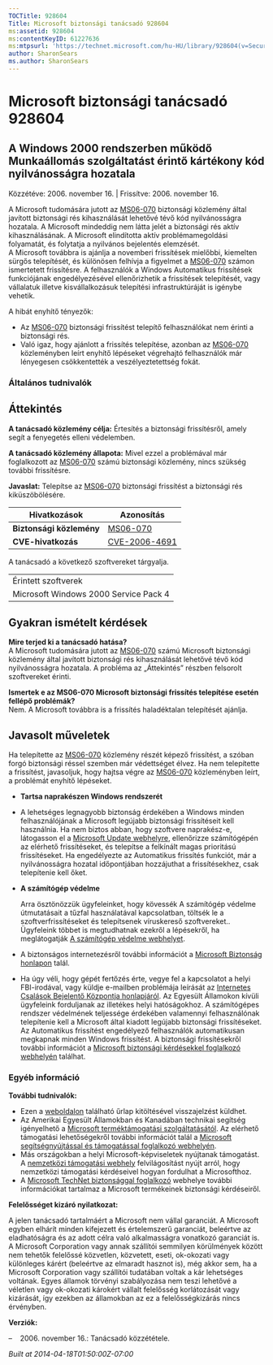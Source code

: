 ```yaml
---
TOCTitle: 928604
Title: Microsoft biztonsági tanácsadó 928604
ms:assetid: 928604
ms:contentKeyID: 61227636
ms:mtpsurl: 'https://technet.microsoft.com/hu-HU/library/928604(v=Security.10)'
author: SharonSears
ms.author: SharonSears
---
```




Microsoft biztonsági tanácsadó 928604
=====================================

A Windows 2000 rendszerben működő Munkaállomás szolgáltatást érintő kártékony kód nyilvánosságra hozatala
---------------------------------------------------------------------------------------------------------

Közzétéve: 2006. november 16. | Frissítve: 2006. november 16.

A Microsoft tudomására jutott az [MS06-070](http://go.microsoft.com/fwlink/?linkid=73860%20\t%20_blank) biztonsági közlemény által javított biztonsági rés kihasználását lehetővé tévő kód nyilvánosságra hozatala. A Microsoft mindeddig nem látta jelét a biztonsági rés aktív kihasználásának. A Microsoft elindította aktív problémamegoldási folyamatát, és folytatja a nyilvános bejelentés elemzését.  
A Microsoft továbbra is ajánlja a novemberi frissítések mielőbbi, kiemelten sürgős telepítését, és különösen felhívja a figyelmet a [MS06-070](http://go.microsoft.com/fwlink/?linkid=73860) számon ismertetett frissítésre. A felhasználók a Windows Automatikus frissítések funkciójának engedélyezésével ellenőrizhetik a frissítések telepítését, vagy vállalatuk illetve kisvállalkozásuk telepítési infrastruktúráját is igénybe vehetik.

A hibát enyhítő tényezők:

-   Az [MS06-070](http://go.microsoft.com/fwlink/?linkid=73860) biztonsági frissítést telepítő felhasználókat nem érinti a biztonsági rés.
-   Való igaz, hogy ajánlott a frissítés telepítése, azonban az [MS06-070](http://go.microsoft.com/fwlink/?linkid=73860) közleményben leírt enyhítő lépéseket végrehajtó felhasználók már lényegesen csökkentették a veszélyeztetettség fokát.

### Általános tudnivalók

Áttekintés
----------


**A tanácsadó közlemény célja:** Értesítés a biztonsági frissítésről, amely segít a fenyegetés elleni védelemben.

**A tanácsadó közlemény állapota:** Mivel ezzel a problémával már foglalkozott az [MS06-070](http://go.microsoft.com/fwlink/?linkid=73860) számú biztonsági közlemény, nincs szükség további frissítésre.

**Javaslat:** Telepítse az [MS06-070](http://go.microsoft.com/fwlink/?linkid=73860) biztonsági frissítést a biztonsági rés kiküszöbölésére.

| Hivatkozások             | Azonosítás                                                                       |
|--------------------------|----------------------------------------------------------------------------------|
| **Biztonsági közlemény** | [MS06-070](http://go.microsoft.com/fwlink/?linkid=73860%20\t%20_blank)           |
| **CVE-hivatkozás**       | [CVE-2006-4691](http://www.cve.mitre.org/cgi-bin/cvename.cgi?name=cve-2006-4691) |

A tanácsadó a következő szoftvereket tárgyalja.

|                                       |
|---------------------------------------|
| Érintett szoftverek                   |
| Microsoft Windows 2000 Service Pack 4 |

Gyakran ismételt kérdések
-------------------------


**Mire terjed ki a tanácsadó hatása?**  
A Microsoft tudomására jutott az [MS06-070](http://go.microsoft.com/fwlink/?linkid=73860) számú Microsoft biztonsági közlemény által javított biztonsági rés kihasználását lehetővé tévő kód nyilvánosságra hozatala. A probléma az „Áttekintés” részben felsorolt szoftvereket érinti.

**Ismertek e az MS06-070 Microsoft biztonsági frissítés telepítése esetén fellépő problémák?**  
Nem. A Microsoft továbbra is a frissítés haladéktalan telepítését ajánlja.

Javasolt műveletek
------------------


Ha telepítette az [MS06-070](http://technet.microsoft.com/security/bulletin/ms06-070) közlemény részét képező frissítést, a szóban forgó biztonsági réssel szemben már védettséget élvez. Ha nem telepítette a frissítést, javasoljuk, hogy hajtsa végre az [MS06-070](http://technet.microsoft.com/security/bulletin/ms06-070) közleményben leírt, a problémát enyhítő lépéseket.

-   **Tartsa naprakészen Windows rendszerét**
-   A lehetséges legnagyobb biztonság érdekében a Windows minden felhasználójának a Microsoft legújabb biztonsági frissítéseit kell használnia. Ha nem biztos abban, hogy szoftvere naprakész-e, látogasson el a [Microsoft Update webhelyre](http://update.microsoft.com/microsoftupdate), ellenőrizze számítógépén az elérhető frissítéseket, és telepítse a felkínált magas prioritású frissítéseket. Ha engedélyezte az Automatikus frissítés funkciót, már a nyilvánosságra hozatal időpontjában hozzájuthat a frissítésekhez, csak telepítenie kell őket.
-   **A számítógép védelme**

    Arra ösztönözzük ügyfeleinket, hogy kövessék A számítógép védelme útmutatásait a tűzfal használatával kapcsolatban, töltsék le a szoftverfrissítéseket és telepítsenek víruskereső szoftvereket.. Ügyfeleink többet is megtudhatnak ezekről a lépésekről, ha meglátogatják [A számítógép védelme webhelyet](http://www.microsoft.com/protect).

-   A biztonságos internetezésről további információt a [Microsoft Biztonság honlapon](http://www.microsoft.com/security) talál.
-   Ha úgy véli, hogy gépét fertőzés érte, vegye fel a kapcsolatot a helyi FBI-irodával, vagy küldje e-mailben problémája leírását az [Internetes Csalások Bejelentő Központja honlapjáról](http://www.ifccfbi.gov/index.asp). Az Egyesült Államokon kívüli ügyfeleink forduljanak az illetékes helyi hatóságokhoz.
    A számítógépes rendszer védelmének teljessége érdekében valamennyi felhasználónak telepítenie kell a Microsoft által kiadott legújabb biztonsági frissítéseket. Az Automatikus frissítést engedélyező felhasználók automatikusan megkapnak minden Windows frissítést. A biztonsági frissítésekről további információt a [Microsoft biztonsági kérdésekkel foglalkozó webhelyén](http://www.microsoft.com/security) találhat.

### Egyéb információ

**További tudnivalók:**

-   Ezen a [weboldalon](https://support.microsoft.com/common/survey.aspx?scid=sw;en;1257&amp;showpage=1&amp;ws=technet&amp;sd=tech) található űrlap kitöltésével visszajelzést küldhet.
-   Az Amerikai Egyesült Államokban és Kanadában technikai segítség igényelhető a [Microsoft terméktámogatási szolgáltatásától](http://go.microsoft.com/fwlink/?linkid=21131). Az elérhető támogatási lehetőségekről további információt talál a [Microsoft segítségnyújtással és támogatással foglalkozó webhelyén](http://support.microsoft.com/).
-   Más országokban a helyi Microsoft-képviseletek nyújtanak támogatást. A [nemzetközi támogatási webhely](http://go.microsoft.com/fwlink/?linkid=21155) felvilágosítást nyújt arról, hogy nemzetközi támogatási kérdéseivel hogyan fordulhat a Microsofthoz.
-   A [Microsoft TechNet biztonsággal foglalkozó](http://go.microsoft.com/fwlink/?linkid=21132) webhelye további információkat tartalmaz a Microsoft termékeinek biztonsági kérdéseiről.

**Felelősséget kizáró nyilatkozat:**

A jelen tanácsadó tartalmáért a Microsoft nem vállal garanciát. A Microsoft egyben elhárít minden kifejezett és értelemszerű garanciát, beleértve az eladhatóságra és az adott célra való alkalmasságra vonatkozó garanciát is. A Microsoft Corporation vagy annak szállítói semmilyen körülmények között nem tehetők felelőssé közvetlen, közvetett, eseti, ok-okozati vagy különleges kárért (beleértve az elmaradt hasznot is), még akkor sem, ha a Microsoft Corporation vagy szállítói tudatában voltak a kár lehetséges voltának. Egyes államok törvényi szabályozása nem teszi lehetővé a véletlen vagy ok-okozati károkért vállalt felelősség korlátozását vagy kizárását, így ezekben az államokban az ez a felelősségkizárás nincs érvényben.

**Verziók:**

&ndash;&nbsp;&nbsp;&nbsp;&nbsp;2006. november 16.: Tanácsadó közzététele.

*Built at 2014-04-18T01:50:00Z-07:00*
